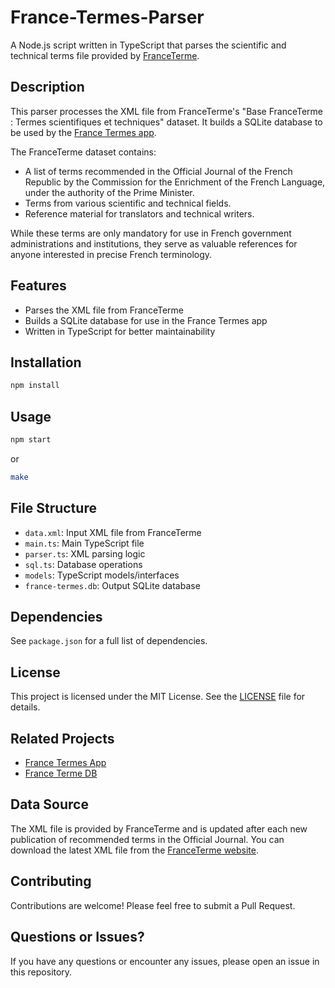 # France-Termes-Parser

A Node.js script written in TypeScript that parses the scientific and technical terms file provided by [FranceTerme](https://www.franceterme.culture.gouv.fr/).

## Description

This parser processes the XML file from FranceTerme's "Base FranceTerme : Termes scientifiques et techniques" dataset. It builds a SQLite database to be used by the [France Termes app](https://github.com/FlorealRISSO/France-Termes-v2).

The FranceTerme dataset contains:
- A list of terms recommended in the Official Journal of the French Republic by the Commission for the Enrichment of the French Language, under the authority of the Prime Minister.
- Terms from various scientific and technical fields.
- Reference material for translators and technical writers.

While these terms are only mandatory for use in French government administrations and institutions, they serve as valuable references for anyone interested in precise French terminology.

## Features

- Parses the XML file from FranceTerme
- Builds a SQLite database for use in the France Termes app
- Written in TypeScript for better maintainability

## Installation

```bash
npm install
```

## Usage

```bash
npm start
```

or

```bash
make
```

## File Structure

- `data.xml`: Input XML file from FranceTerme
- `main.ts`: Main TypeScript file
- `parser.ts`: XML parsing logic
- `sql.ts`: Database operations
- `models`: TypeScript models/interfaces
- `france-termes.db`: Output SQLite database

## Dependencies

See `package.json` for a full list of dependencies.

## License

This project is licensed under the MIT License. See the [LICENSE](LICENSE) file for details.

## Related Projects

- [France Termes App](https://github.com/FlorealRISSO/France-Termes-v2)
- [France Terme DB](https://github.com/FlorealRISSO/France-Terme-SQL-DB)

## Data Source

The XML file is provided by FranceTerme and is updated after each new publication of recommended terms in the Official Journal. You can download the latest XML file from the [FranceTerme website](https://www.franceterme.culture.gouv.fr/).

## Contributing

Contributions are welcome! Please feel free to submit a Pull Request.

## Questions or Issues?

If you have any questions or encounter any issues, please open an issue in this repository.
